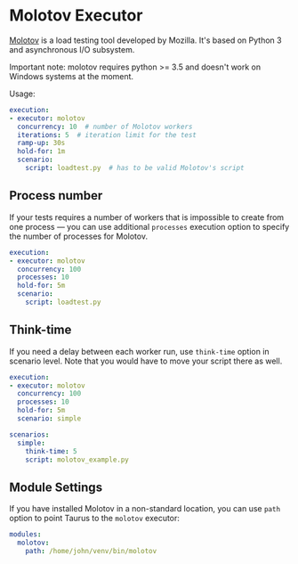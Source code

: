 # Molotov Executor

[Molotov](https://molotov.readthedocs.io/en/stable/) is a load testing tool developed by Mozilla.
It's based on Python 3 and asynchronous I/O subsystem.

Important note: molotov requires python >= 3.5 and doesn't work on Windows systems at the moment.

Usage:
```yaml
execution:
- executor: molotov
  concurrency: 10  # number of Molotov workers
  iterations: 5  # iteration limit for the test
  ramp-up: 30s
  hold-for: 1m
  scenario:
    script: loadtest.py  # has to be valid Molotov's script
```

## Process number

If your tests requires a number of workers that is impossible to create from one process — you
can use additional `processes` execution option to specify the number of processes for Molotov.

```yaml
execution:
- executor: molotov
  concurrency: 100
  processes: 10
  hold-for: 5m
  scenario:
    script: loadtest.py
```

## Think-time

If you need a delay between each worker run, use `think-time` option in scenario level. Note that you would have to
move your script there as well.

```yaml
execution:
- executor: molotov
  concurrency: 100
  processes: 10
  hold-for: 5m
  scenario: simple

scenarios:
  simple:
    think-time: 5
    script: molotov_example.py
```

## Module Settings

If you have installed Molotov in a non-standard location, you can use `path` option to point Taurus to the `molotov` executor:

```yaml
modules:
  molotov:
    path: /home/john/venv/bin/molotov
```
